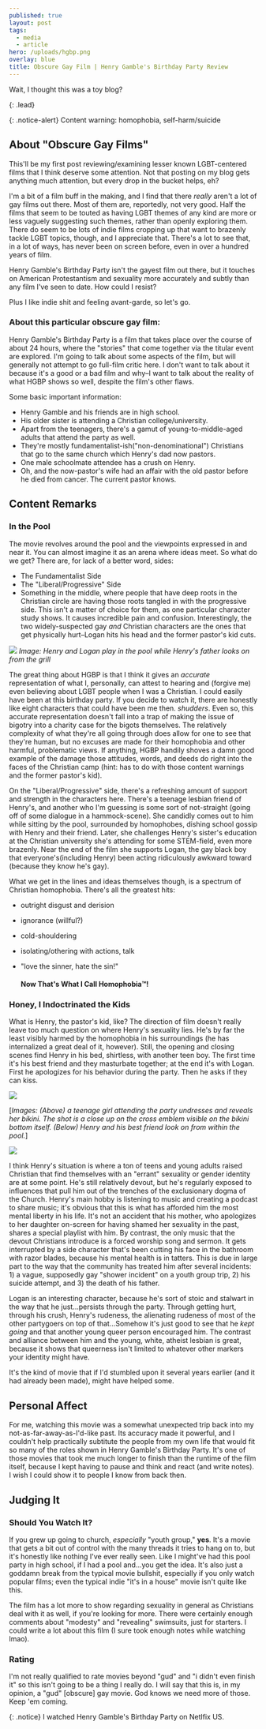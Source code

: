 ```yaml
---
published: true
layout: post
tags:
  - media
  - article
hero: /uploads/hgbp.png
overlay: blue
title: Obscure Gay Film | Henry Gamble's Birthday Party Review
---
```


Wait, I thought this was a toy blog?

{: .lead}

{: .notice-alert}
Content warning: homophobia, self-harm/suicide

<!--break-->

## About "Obscure Gay Films"

This'll be my first post reviewing/examining lesser known LGBT-centered films that I think deserve some attention. Not that posting on my blog gets anything much attention, but every drop in the bucket helps, eh?

I'm a bit of a film buff in the making, and I find that there *really* aren't a lot of gay films out there. Most of them are, reportedly, not very good. Half the films that seem to be touted as having LGBT themes of any kind are more or less vaguely suggesting such themes, rather than openly exploring them. There do seem to be lots of indie films cropping up that want to brazenly tackle LGBT topics, though, and I appreciate that. There's a lot to see that, in a lot of ways, has never been on screen before, even in over a hundred years of film.

Henry Gamble's Birthday Party isn't the gayest film out there, but it touches on American Protestantism and sexuality more accurately and subtly than any film I've seen to date. How could I resist?

Plus I like indie shit and feeling avant-garde, so let's go.

### About this particular obscure gay film:

Henry Gamble's Birthday Party is a film that takes place over the course of about 24 hours, where the "stories" that come together via the titular event are explored. I'm going to talk about some aspects of the film, but will generally not attempt to go full-film critic here. I don't want to talk about it because it's a good or a bad film and why–I want to talk about the reality of what HGBP shows so well, despite the film's other flaws.

Some basic important information:

- Henry Gamble and his friends are in high school. 
- His older sister is attending a Christian college/university.
- Apart from the teenagers, there's a gamut of young-to-middle-aged adults that attend the party as well.
- They're mostly fundamentalist-ish("non-denominational") Christians that go to the same church which Henry's dad now pastors.
- One male schoolmate attendee has a crush on Henry.
- Oh, and the now-pastor's wife had an affair with the old pastor before he died from cancer. The current pastor knows.

## Content Remarks

### In the Pool

The movie revolves around the pool and the viewpoints expressed in and near it. You can almost imagine it as an arena where ideas meet. So what do we get? There are, for lack of a better word, sides:

- The Fundamentalist Side
- The "Liberal/Progressive" Side
- Something in the middle, where people that have deep roots in the Christian circle are having those roots tangled in with the progressive side. This isn't a matter of choice for them, as one particular character study shows. It causes incredible pain and confusion. Interestingly, the two widely-suspected gay *and* Christian characters are the ones that get physically hurt–Logan hits his head and the former pastor's kid cuts.

![]({{site.baseurl}}uploads/chicken.png)
*Image: Henry and Logan play in the pool while Henry's father looks on from the grill*

The great thing about HGBP is that I think it gives an *accurate* representation of what I, personally, can attest to hearing and (forgive me) even believing about LGBT people when I was a Christian. I could easily have been at this birthday party. If you decide to watch it, there are honestly like eight characters that could have been me then. *shudders*. Even so, this accurate representation doesn't fall into a trap of making the issue of bigotry into a charity case for the bigots themselves. The relatively complexity of what they're all going through does allow for one to see that they're human, but no excuses are made for their homophobia and other harmful, problematic views. If anything, HGBP handily shoves a damn good example of the damage those attitudes, words, and deeds do right into the faces of the Christian camp (hint: has to do with those content warnings and the former pastor's kid).

On the "Liberal/Progressive" side, there's a refreshing amount of support and strength in the characters here. There's a teenage lesbian friend of Henry's, and another who I'm guessing is some sort of not-straight (going off of some dialogue in a hammock-scene). She candidly comes out to him while sitting by the pool, surrounded by homophobes, dishing school gossip with Henry and their friend. Later, she challenges Henry's sister's education at the Christian university she's attending for some STEM-field, even more brazenly. Near the end of the film she supports Logan, the gay black boy that everyone's(including Henry) been acting ridiculously awkward toward (because they know he's gay).

What we get in the lines and ideas themselves though, is a spectrum of Christian homophobia. There's all the greatest hits:

- outright disgust and derision

- ignorance (willful?)

- cold-shouldering

- isolating/othering with actions, talk

- "love the sinner, hate the sin!"


  #### Now That's What I Call Homophobia™!

### Honey, I Indoctrinated the Kids

What is Henry, the pastor's kid, like? The direction of film doesn't really leave too much question on where Henry's sexuality lies. He's by far the least visibly harmed by the homophobia in his surroundings (he has internalized a great deal of it, however). Still, the opening and closing scenes find Henry in his bed, shirtless, with another teen boy. The first time it's his best friend and they masturbate together; at the end it's with Logan. First he apologizes for his behavior during the party. Then he asks if they can kiss.

![]({{site.baseurl}}/uploads/bikini.png)

[*Images: (Above) a teenage girl attending the party undresses and reveals her bikini. The shot is a close up on the cross emblem visible on the bikini bottom itself. (Below) Henry and his best friend look on from within the pool.*]

![]({{site.baseurl}}/uploads/gaze.png)

I think Henry's situation is where a ton of teens and young adults raised Christian that find themselves with an "errant" sexuality or gender identity are at some point. He's still relatively devout, but he's regularly exposed to influences that pull him out of the trenches of the exclusionary dogma of the Church. Henry's main hobby is listening to music and creating a podcast to share music; it's obvious that this is what has afforded him the most mental liberty in his life. It's not an accident that his mother, who apologizes to her daughter on-screen for having shamed her sexuality in the past, shares a special playlist with him. By contrast, the only music that the devout Christians introduce is a forced worship song and sermon. It gets interrupted by a side character that's been cutting his face in the bathroom with razor blades, because his mental health is in tatters. This is due in large part to the way that the community has treated him after several incidents: 1) a vague, supposedly gay "shower incident" on a youth group trip, 2) his suicide attempt, and 3) the death of his father.

Logan is an interesting character, because he's sort of stoic and stalwart in the way that he just...persists through the party. Through getting hurt, through his crush, Henry's rudeness, the alienating rudeness of most of the other partygoers on top of that...Somehow it's just good to see that he *kept going* and that another young queer person encouraged him. The contrast and alliance between him and the young, white, atheist lesbian is great, because it shows that queerness isn't limited to whatever other markers your identity might have.

It's the kind of movie that if I'd stumbled upon it several years earlier (and it had already been made), might have helped some.

## Personal Affect
For me, watching this movie was a somewhat unexpected trip back into my not-as-far-away-as-I'd-like past. Its accuracy made it powerful, and I couldn't help practically subtitute the people from my own life that would fit so many of the roles shown in Henry Gamble's Birthday Party. It's one of those movies that took me much longer to finish than the runtime of the film itself, because I kept having to pause and think and react (and write notes). I wish I could show it to people I know from back then. 

## Judging It

### Should You Watch It?

If you grew up going to church, *especially* "youth group," **yes**. It's a movie that gets a bit out of control with the many threads it tries to hang on to, but it's honestly like nothing I've ever really seen. Like I might've had this pool party in high school, if I had a pool and...you get the idea. It's also just a goddamn break from the typical movie bullshit, especially if you only watch popular films; even the typical indie "it's in a house" movie isn't quite like this.

The film has a lot more to show regarding sexuality in general as Christians deal with it as well, if you're looking for more. There were certainly enough comments about "modesty" and "revealing" swimsuits, just for starters. I could write a lot about this film (I sure took enough notes while watching lmao).

### Rating

I'm not really qualified to rate movies beyond "gud" and "i didn't even finish it" so this isn't going to be a thing I really do. I will say that this is, in my opinion, a "gud" [obscure] gay movie. God knows we need more of those. Keep 'em coming.

{: .notice}
I watched Henry Gamble's Birthday Party on Netlfix US.